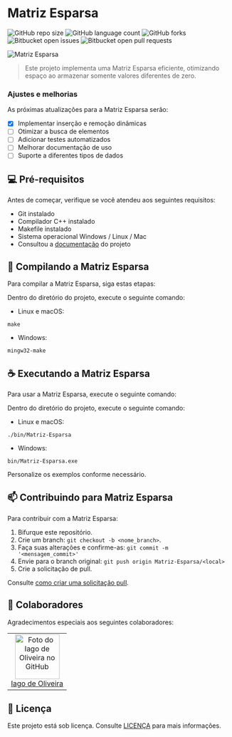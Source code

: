 # Matriz Esparsa

![GitHub repo size](https://img.shields.io/github/repo-size/WillianSilva51/Matriz-Esparsa?style=for-the-badge)
![GitHub language count](https://img.shields.io/github/languages/count/WillianSilva51/Matriz-Esparsa?style=for-the-badge)
![GitHub forks](https://img.shields.io/github/forks/WillianSilva51/Matriz-Esparsa?style=for-the-badge)
![Bitbucket open issues](https://img.shields.io/bitbucket/issues/WillianSilva51/Matriz-Esparsa?style=for-the-badge)
![Bitbucket open pull requests](https://img.shields.io/bitbucket/pr-raw/WillianSilva51/Matriz-Esparsa?style=for-the-badge)

<img src="https://camo.githubusercontent.com/fb5d9d15615241bc12d95c439765e57c9f8b57477bda0c93dd39a7892f6b8cea/68747470733a2f2f7261772e6769746875622e636f6d2f417274687572417373756e63616f2f4d617472697a5f457370617273612f6d61737465722f696d672f6d617472697a5f657370617273615f6c697374615f656e636164656164615f63697263756c61722e676966" alt="Matriz Esparsa" loading="lazy" style="max-width:100%;">

> Este projeto implementa uma Matriz Esparsa eficiente, otimizando espaço ao armazenar somente valores diferentes de zero.

### Ajustes e melhorias

As próximas atualizações para a Matriz Esparsa serão:

- [x] Implementar inserção e remoção dinâmicas
- [ ] Otimizar a busca de elementos
- [ ] Adicionar testes automatizados
- [ ] Melhorar documentação de uso
- [ ] Suporte a diferentes tipos de dados

## 💻 Pré-requisitos

Antes de começar, verifique se você atendeu aos seguintes requisitos:

- Git instalado
- Compilador C++ instalado
- Makefile instalado
- Sistema operacional Windows / Linux / Mac
- Consultou a [documentação](docs/DOCUMENTACAO.xml) do projeto

## 🚀 Compilando a Matriz Esparsa

Para compilar a Matriz Esparsa, siga estas etapas:

Dentro do diretório do projeto, execute o seguinte comando:

- Linux e macOS:

```
make
```

- Windows:

```
mingw32-make
```

## ☕ Executando a Matriz Esparsa

Para usar a Matriz Esparsa, execute o seguinte comando:

Dentro do diretório do projeto, execute o seguinte comando:

- Linux e macOS:
```
./bin/Matriz-Esparsa
```

- Windows:
```
bin/Matriz-Esparsa.exe
```
Personalize os exemplos conforme necessário.

## 📫 Contribuindo para Matriz Esparsa

Para contribuir com a Matriz Esparsa:

1. Bifurque este repositório.
2. Crie um branch: `git checkout -b <nome_branch>`.
3. Faça suas alterações e confirme-as: `git commit -m '<mensagem_commit>'`
4. Envie para o branch original: `git push origin Matriz-Esparsa/<local>`
5. Crie a solicitação de pull.

Consulte [como criar uma solicitação pull](https://help.github.com/en/github/collaborating-with-issues-and-pull-requests/creating-a-pull-request).

## 🤝 Colaboradores

Agradecimentos especiais aos seguintes colaboradores:

<table>
  <tr>
    <td align="center">
      <a href="#" title="Iago de Oliveira">
        <img src="https://avatars.githubusercontent.com/u/188860173?v=4" width="100px;" alt="Foto do Iago de Oliveira no GitHub" /><br>
        <sub>
          <a href="https://github.com/Iagoolo">Iago de Oliveira</a>
        </sub>
      </a></td>
    </td>
  </tr>
</table>

## 📝 Licença

Este projeto está sob licença. Consulte [LICENÇA](LICENSE) para mais informações.
